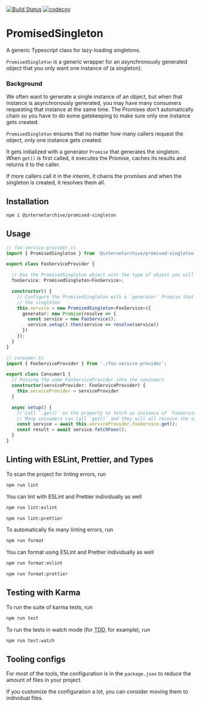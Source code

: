 [![Build Status](https://travis-ci.com/internetarchive/iaux-promised-singleton.svg?branch=master)](https://travis-ci.com/internetarchive/iaux-promised-singleton) [![codecov](https://codecov.io/gh/internetarchive/iaux-promised-singleton/branch/master/graph/badge.svg)](https://codecov.io/gh/internetarchive/iaux-promised-singleton)

# PromisedSingleton

A generic Typescript class for lazy-loading singletons.

`PromisedSingleton` is a generic wrapper for an asynchronously generated object that you only
want one instance of (a singleton).

### Background

We often want to generate a single instance of an object, but when that instance is
asynchronously generated, you may have many consumers requesting that instance
at the same time. The Promises don't automatically chain so you have to do some
gatekeeping to make sure only one instance gets created.

`PromisedSingleton` ensures that no matter how many callers request the object,
only one instance gets created.

It gets initialized with a generator `Promise` that generates the singleton.
When `get()` is first called, it executes the Promise, caches its results and
returns it to the caller.

If more callers call it in the interim, it chains the promises and when the singleton
is created, it resolves them all.

## Installation
```bash
npm i @internetarchive/promised-singleton
```

## Usage
```ts
// foo-service-provider.ts
import { PromisedSingleton } from '@internetarchive/promised-singleton';

export class FooServiceProvider {

  // Use the PromisedSingleton object with the type of object you will be returning
  fooService: PromisedSingleton<FooService>;

  constructor() {
    // Configure the PromisedSingleton with a `generator` Promise that knows how to generate
    // the singleton
    this.service = new PromisedSingleton<FooService>({
      generator: new Promise(resolve => {
        const service = new FooService();
        service.setup().then(service => resolve(service))
      })
    });
  }
}

// consumer.ts
import { FooServiceProvider } from './foo-service-provider';

export class Consumer1 {
  // Passing the same FooServiceProvider into the consumers
  constructor(serviceProvider: FooServiceProvider) {
    this.serviceProvider = serviceProvider
  }

  async setup() {
    // Call `.get()` on the property to fetch an instance of `FooService`
    // Many consumers can call `get()` and they will all receive the same instance
    const service = await this.serviceProvider.fooService.get();
    const result = await service.fetchFoos();
  }
}
```

## Linting with ESLint, Prettier, and Types
To scan the project for linting errors, run
```bash
npm run lint
```

You can lint with ESLint and Prettier individually as well
```bash
npm run lint:eslint
```
```bash
npm run lint:prettier
```

To automatically fix many linting errors, run
```bash
npm run format
```

You can format using ESLint and Prettier individually as well
```bash
npm run format:eslint
```
```bash
npm run format:prettier
```

## Testing with Karma
To run the suite of karma tests, run
```bash
npm run test
```

To run the tests in watch mode (for <abbr title="test driven development">TDD</abbr>, for example), run

```bash
npm run test:watch
```


## Tooling configs

For most of the tools, the configuration is in the `package.json` to reduce the amount of files in your project.

If you customize the configuration a lot, you can consider moving them to individual files.
